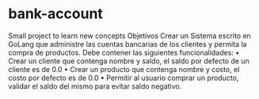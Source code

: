# bank-account
Small project to learn new concepts
Objetivos
Crear un Sistema escrito en GoLang que administre las cuentas bancarias de los clientes y permita la compra de productos.
Debe contener las siguientes funcionalidades:
• Crear un cliente que contenga nombre y saldo, el saldo por defecto de un cliente es de 0.0
• Crear un producto que contenga nombre y costo, el costo por defecto es de 0.0
• Permitir al usuario comprar un producto, validar el saldo del mismo para evitar saldo negativo.
